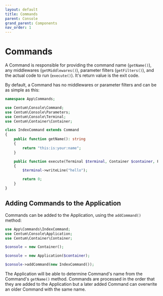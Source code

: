 ```yaml
---
layout: default
title: Commands
parent: Console
grand_parent: Components
nav_order: 1
---
```




# Commands

A Command is responsible for providing the command name (`getName()`), any middlewares (`getMiddlewares()`), parameter filters (`getFilters()`), and the actual code to run (`execute()`).
It's return value is the exit code.

By default, a Command has no middlewares or parameter filters and can be as simple as this:

```php
namespace App\Commands;

use Centum\Console\Command;
use Centum\Console\Parameters;
use Centum\Console\Terminal;
use Centum\Container\Container;

class IndexCommand extends Command
{
    public function getName(): string
    {
        return "this:is:your:name";
    }

    public function execute(Terminal $terminal, Container $container, Parameters $parameters): int
    {
        $terminal->writeLine("hello");

        return 0;
    }
}
```



## Adding Commands to the Application

Commands can be added to the Application, using the `addCommand()` method:

```php
use App\Commands\IndexCommand;
use Centum\Console\Application;
use Centum\Container\Container;

$console = new Container();

$console = new Application($container);

$console->addCommand(new IndexCommand());
```

The Application will be able to determine Command's name from the Command's `getName()` method.
Commands are processed in the order that they are added to the Application but a later added Command can overwrite an older Command with the same name.
